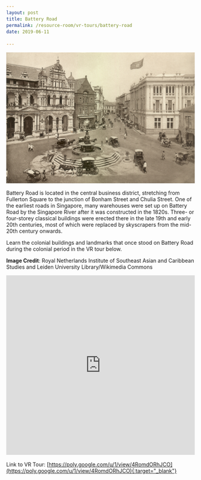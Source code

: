 ```yaml
---
layout: post
title: Battery Road
permalink: /resource-room/vr-tours/battery-road
date: 2019-06-11

---
```


![Banner for Battery Road VR Tour](/images/banner-vr-tours-battery-rd.jpeg)

Battery Road is located in the central business district, stretching from Fullerton Square to the junction of Bonham Street and Chulia Street. One of the earliest roads in Singapore, many warehouses were set up on Battery Road by the Singapore River after it was constructed in the 1820s. Three- or four-storey classical buildings were erected there in the late 19th and early 20th centuries, most of which were replaced by skyscrapers from the mid-20th century onwards.

Learn the colonial buildings and landmarks that once stood on Battery Road during the colonial period in the VR tour below.

**Image Credit**: Royal Netherlands Institute of Southeast Asian and Caribbean Studies and Leiden University Library/Wikimedia Commons

<iframe width="100%" height="480px" src="https://poly.google.com/view/4RomdORhJCO/embed?chrome=min" frameborder="0" style="border:none;" allowvr="yes" allow="vr; xr; accelerometer; magnetometer; gyroscope; autoplay;" allowfullscreen mozallowfullscreen="true" webkitallowfullscreen="true" onmousewheel="" ></iframe>

Link to VR Tour: [https://poly.google.com/u/1/view/4RomdORhJCO](https://poly.google.com/u/1/view/4RomdORhJCO){:target="_blank"}